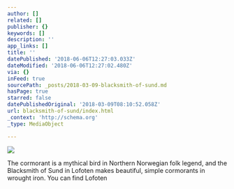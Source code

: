 ```yaml
---
author: []
related: []
publisher: {}
keywords: []
description: ''
app_links: []
title: ''
datePublished: '2018-06-06T12:27:03.033Z'
dateModified: '2018-06-06T12:27:02.480Z'
via: {}
inFeed: true
sourcePath: _posts/2018-03-09-blacksmith-of-sund.md
hasPage: true
starred: false
datePublishedOriginal: '2018-03-09T08:10:52.058Z'
url: blacksmith-of-sund/index.html
_context: 'http://schema.org'
_type: MediaObject

---
```

![](https://the-grid-user-content.s3-us-west-2.amazonaws.com/f1b18c23-e033-4701-973e-0428a268d092.png)

<article style=""><p>The cormorant is a mythical bird in Northern Norwegian folk legend, and the Blacksmith of Sund in Lofoten makes beautiful, simple cormorants in wrought iron. You can find Lofoten</p></article>